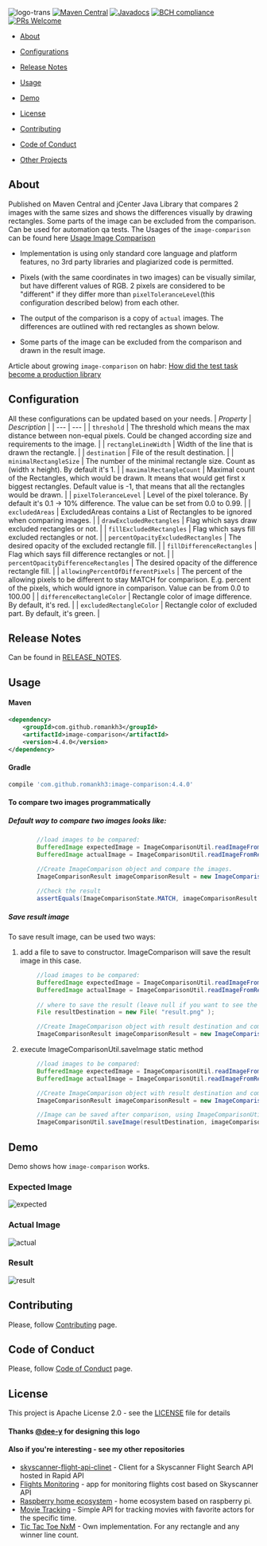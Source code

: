 ![logo-trans](https://user-images.githubusercontent.com/16310793/42029324-df117c42-7ad7-11e8-8d3e-9c6cd8822d6c.png)
[![Maven Central](https://img.shields.io/maven-central/v/com.github.romankh3/image-comparison.svg?label=Maven%20Central)](https://search.maven.org/search?q=g:%22com.github.romankh3%22%20AND%20a:%22image-comparison%22)
[![Javadocs](http://www.javadoc.io/badge/com.github.romankh3/image-comparison.svg?color=green)](http://www.javadoc.io/doc/com.github.romankh3/image-comparison)
[![BCH compliance](https://bettercodehub.com/edge/badge/romankh3/image-comparison?branch=master)](https://bettercodehub.com/) 
[![PRs Welcome](https://img.shields.io/badge/PRs-welcome-brightgreen.svg)](https://github.com/romankh3/image-comparison/pulls)

*   [About](#about)

*   [Configurations](#configurations)

*   [Release Notes](#release-notes)

*   [Usage](#usage)

*   [Demo](#demo)

*   [License](#license)

*   [Contributing](#contributing)

*   [Code of Conduct](#code-of-conduct)

*   [Other Projects](#also-if-youre-interesting---see-my-other-repositories)

## About
Published on Maven Central and jCenter Java Library that compares 2 images with the same sizes and shows the differences visually by drawing rectangles. Some parts of the image can be excluded from the comparison. Can be used for automation qa tests. The Usages of the `image-comparison` can be found here [Usage Image Comparison](https://github.com/romankh3/usage-image-comparison)

*   Implementation is using only standard core language and platform features, no 3rd party libraries and plagiarized code is permitted.

*   Pixels (with the same coordinates in two images) can be visually similar, but have different values of RGB. 2 pixels are considered to be "different" if they differ more than `pixelToleranceLevel`(this configuration described below) from each other.

*   The output of the comparison is a copy of `actual` images. The differences are outlined with red rectangles as shown below.

*   Some parts of the image can be excluded from the comparison and drawn in the result image.

Article about growing `image-comparison` on habr: [How did the test task become a production library](https://habr.com/ru/post/475482/)

## Configuration
All these configurations can be updated based on your needs.
| *Property* | *Description* |
| --- | --- |
| `threshold` | The threshold which means the max distance between non-equal pixels. Could be changed according size and requirements to the image. |
| `rectangleLineWidth` | Width of the line that is drawn the rectangle. |
| `destination` | File of the result destination. |
| `minimalRectangleSize` | The number of the minimal rectangle size. Count as (width x height). By default it's 1. |
| `maximalRectangleCount` | Maximal count of the Rectangles, which would be drawn. It means that would get first x biggest rectangles. Default value is -1, that means that all the rectangles would be drawn. |
| `pixelToleranceLevel` | Level of the pixel tolerance. By default it's 0.1 -> 10% difference. The value can be set from 0.0 to 0.99. |
| `excludedAreas` | ExcludedAreas contains a List of Rectangles to be ignored when comparing images. |
| `drawExcludedRectangles` | Flag which says draw excluded rectangles or not. |
| `fillExcludedRectangles` | Flag which says fill excluded rectangles or not. |
| `percentOpacityExcludedRectangles` | The desired opacity of the excluded rectangle fill. |
| `fillDifferenceRectangles` | Flag which says fill difference rectangles or not. |
| `percentOpacityDifferenceRectangles` | The desired opacity of the difference rectangle fill. |
| `allowingPercentOfDifferentPixels` | The percent of the allowing pixels to be different to stay MATCH for comparison. E.g. percent of the pixels, which would ignore in comparison. Value can be from 0.0 to 100.00 |
| `differenceRectangleColor` | Rectangle color of image difference. By default, it's red. |
| `excludedRectangleColor` | Rectangle color of excluded part. By default, it's green. |


## Release Notes

Can be found in [RELEASE_NOTES](RELEASE_NOTES.md).

## Usage

#### Maven
```xml
<dependency>
    <groupId>com.github.romankh3</groupId>
    <artifactId>image-comparison</artifactId>
    <version>4.4.0</version>
</dependency>
```
#### Gradle
```groovy
compile 'com.github.romankh3:image-comparison:4.4.0'
```

#### To compare two images programmatically
##### Default way to compare two images looks like:
```java
        //load images to be compared:
        BufferedImage expectedImage = ImageComparisonUtil.readImageFromResources("expected.png");
        BufferedImage actualImage = ImageComparisonUtil.readImageFromResources("actual.png");

        //Create ImageComparison object and compare the images.
        ImageComparisonResult imageComparisonResult = new ImageComparison(expectedImage, actualImage).compareImages();
        
        //Check the result
        assertEquals(ImageComparisonState.MATCH, imageComparisonResult.getImageComparisonState());
```

##### Save result image
To save result image, can be used two ways:
1. add a file to save to constructor. ImageComparison will save the result image in this case.
```java
        //load images to be compared:
        BufferedImage expectedImage = ImageComparisonUtil.readImageFromResources("expected.png");
        BufferedImage actualImage = ImageComparisonUtil.readImageFromResources("actual.png");
        
        // where to save the result (leave null if you want to see the result in the UI)
        File resultDestination = new File( "result.png" );

        //Create ImageComparison object with result destination and compare the images.
        ImageComparisonResult imageComparisonResult = new ImageComparison(expectedImage, actualImage, resultDestination).compareImages();
```
2. execute ImageComparisonUtil.saveImage static method
```java
        //load images to be compared:
        BufferedImage expectedImage = ImageComparisonUtil.readImageFromResources("expected.png");
        BufferedImage actualImage = ImageComparisonUtil.readImageFromResources("actual.png");

        //Create ImageComparison object with result destination and compare the images.
        ImageComparisonResult imageComparisonResult = new ImageComparison(expectedImage, actualImage).compareImages();

        //Image can be saved after comparison, using ImageComparisonUtil.
        ImageComparisonUtil.saveImage(resultDestination, imageComparisonResult.getResult()); 
```

## Demo
Demo shows how `image-comparison` works.

### Expected Image
![expected](https://user-images.githubusercontent.com/16310793/28955567-52edeabe-78f0-11e7-8bb2-d435c8df23ff.png)

### Actual Image
![actual](https://user-images.githubusercontent.com/16310793/28955566-52ead892-78f0-11e7-993c-847350da0bf8.png)

### Result
![result](https://user-images.githubusercontent.com/16310793/28955568-52f23e02-78f0-11e7-92c5-07602b6a0887.png)

## Contributing
Please, follow [Contributing](CONTRIBUTING.md) page.

## Code of Conduct
Please, follow [Code of Conduct](CODE_OF_CONDUCT.md) page.

## License
This project is Apache License 2.0 - see the [LICENSE](LICENSE) file for details

#### Thanks [@dee-y](https://github.com/dee-y) for designing this logo

#### Also if you're interesting - see my other repositories
*   [skyscanner-flight-api-clinet](https://github.com/romankh3/skyscanner-flight-api-client) - Client for a Skyscanner Flight Search API hosted in Rapid API
*   [Flights Monitoring](https://github.com/romankh3/flights-monitoring) - app for monitoring flights cost based on Skyscanner API
*   [Raspberry home ecosystem](https://github.com/romankh3/raspberrypi-home-ecosystem) - home ecosystem based on raspberry pi.
*   [Movie Tracking](https://github.com/romankh3/movietracking) - Simple API for tracking movies with favorite actors for the specific time.
*   [Tic Tac Toe NxM](https://github.com/romankh3/tictactoe) - Own implementation. For any rectangle and any winner line count. 
